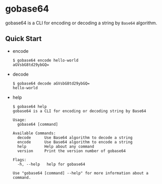 # gobase64

gobase64 is a CLI for encoding or decoding a string by `Base64` algorithm.


## Quick Start

- encode

    ```text
    $ gobase64 encode hello-world
    aGVsbG8td29ybGQ=
    ```


- decode

    ```text
    $ gobase64 decode aGVsbG8td29ybGQ= 
    hello-world
    ```

- help

    ```text
    $ gobase64 help                    
    gobase64 is a CLI for encoding or decoding string by Base64
    
    Usage:
      gobase64 [command]
    
    Available Commands:
      decode      Use Base64 algorithm to decode a string
      encode      Use Base64 algorithm to encode a string
      help        Help about any command
      version     Print the version number of gobase64
    
    Flags:
      -h, --help   help for gobase64
    
    Use "gobase64 [command] --help" for more information about a command.
    ```
